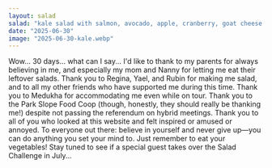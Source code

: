 ```yaml
---
layout: salad
salad: "kale salad with salmon, avocado, apple, cranberry, goat cheese, and caramelized pecan"
date: "2025-06-30"
image: "2025-06-30-kale.webp"
---
```


Wow... 30 days... what can I say... I'd like to thank to my parents for always believing in me, and especially my mom and Nanny for letting me eat their leftover salads. Thank you to Regina, Yael, and Rubin for making me salad, and to all my other friends who have supported me during this time. Thank you to Medukha for accommodating me even while on tour. Thank you to the Park Slope Food Coop (though, honestly, they should really be thanking me!) despite not passing the referendum on hybrid meetings. Thank you to all of you who looked at this website and felt inspired or amused or annoyed. To everyone out there: believe in yourself and never give up—you can do anything you set your mind to. Just remember to eat your vegetables! Stay tuned to see if a special guest takes over the Salad Challenge in July...
